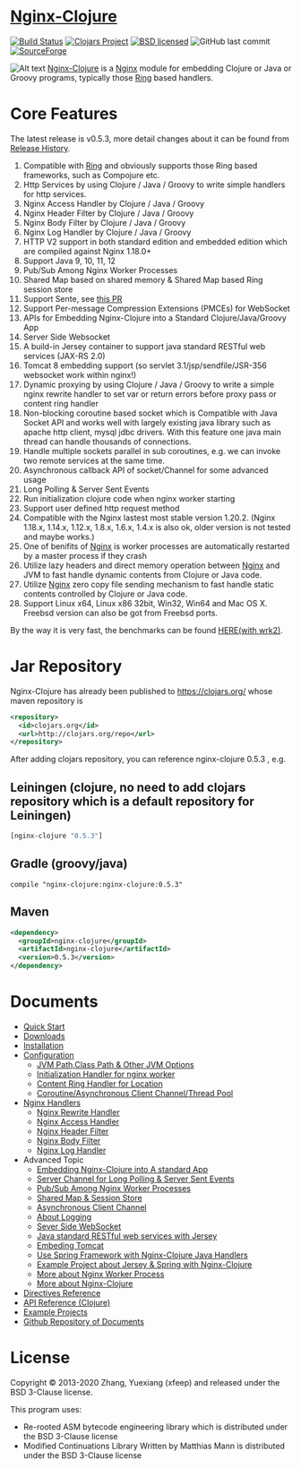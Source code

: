 [Nginx-Clojure](http://nginx-clojure.github.io)
=============

[![Build Status](https://travis-ci.com/nginx-clojure/nginx-clojure.svg?branch=master)](https://app.travis-ci.com/github/nginx-clojure/nginx-clojure)
[![Clojars Project](https://img.shields.io/clojars/v/nginx-clojure.svg)](https://clojars.org/nginx-clojure)
[![BSD licensed](https://img.shields.io/badge/license-BSD-blue.svg)](./LICENSE)
![GitHub last commit](https://img.shields.io/github/last-commit/nginx-clojure/nginx-clojure)
[![SourceForge](https://img.shields.io/sourceforge/dt/nginx-clojure)](https://sourceforge.net/projects/nginx-clojure/files/)


![Alt text](logo.png) [Nginx-Clojure](http://nginx-clojure.github.io) is a [Nginx](http://nginx.org/) module for embedding Clojure or Java or Groovy programs, typically those [Ring](https://github.com/ring-clojure/ring/blob/master/SPEC) based handlers.


Core Features
=================

The latest release is v0.5.3, more detail changes about it can be found from [Release History](//nginx-clojure.github.io/downloads.html).

1. Compatible with [Ring](https://github.com/ring-clojure/ring/blob/master/SPEC) and obviously supports those Ring based frameworks, such as Compojure etc.
1. Http Services by  using Clojure / Java / Groovy to write simple handlers for http services.
1. Nginx Access Handler by Clojure / Java / Groovy
1. Nginx Header Filter by Clojure / Java / Groovy
1. Nginx Body Filter by Clojure / Java / Groovy
1. Nginx Log Handler by Clojure / Java / Groovy
1. HTTP V2 support in both standard edition and embedded edition which are compiled against Nginx 1.18.0+
1. Support Java 9, 10, 11, 12
1. Pub/Sub Among Nginx Worker Processes
1. Shared Map based on shared memory & Shared Map based Ring session store
1. Support Sente, see [this PR](https://github.com/ptaoussanis/sente/pull/160)
1. Support Per-message Compression Extensions (PMCEs) for WebSocket
1. APIs for Embedding Nginx-Clojure into a Standard Clojure/Java/Groovy App
1. Server Side Websocket
1. A build-in Jersey container to support java standard RESTful web services (JAX-RS 2.0)
1. Tomcat 8 embedding support (so servlet 3.1/jsp/sendfile/JSR-356 websocket work within nginx!)
1. Dynamic proxying by using Clojure / Java / Groovy to write a simple nginx rewrite handler to set var or return errors before proxy pass or content ring handler
1. Non-blocking coroutine based socket which is Compatible with Java Socket API and works well with largely existing java library such as apache http client, mysql jdbc drivers. 
With this feature  one java main thread can handle thousands of connections.
1. Handle multiple sockets parallel in sub coroutines, e.g. we can invoke two remote services at the same time.
1. Asynchronous callback API of socket/Channel  for some advanced usage
1. Long Polling & Server Sent Events
1. Run initialization clojure code when nginx worker starting
1. Support user defined http request method
1. Compatible with the Nginx lastest most stable version 1.20.2. (Nginx 1.18.x, 1.14.x, 1.12.x, 1.8.x, 1.6.x, 1.4.x is also ok, older version is not tested and maybe works.)
1. One of  benifits of [Nginx](http://nginx.org/) is worker processes are automatically restarted by a master process if they crash
1. Utilize lazy headers and direct memory operation between [Nginx](http://nginx.org/) and JVM to fast handle dynamic contents from Clojure or Java code.
1. Utilize [Nginx](http://nginx.org/) zero copy file sending mechanism to fast handle static contents controlled by Clojure or Java code.
1. Support Linux x64, Linux x86 32bit, Win32, Win64  and Mac OS X. Freebsd version can also be got from Freebsd ports.

By the way it is very fast, the benchmarks can be found [HERE(with wrk2)](https://github.com/ptaoussanis/clojure-web-server-benchmarks/).

Jar Repository
================

Nginx-Clojure has already been published to https://clojars.org/ whose maven repository is 

```xml
<repository>
  <id>clojars.org</id>
  <url>http://clojars.org/repo</url>
</repository>
``` 

After adding clojars repository, you can reference nginx-clojure 0.5.3 , e.g.

 Leiningen (clojure, no need to add clojars repository which is a default repository for Leiningen) 
-----------------
 
```clojure
[nginx-clojure "0.5.3"]
```
Gradle (groovy/java)
-----------------
 
```
compile "nginx-clojure:nginx-clojure:0.5.3"
```
Maven
-----------------
 
```xml
<dependency>
  <groupId>nginx-clojure</groupId>
  <artifactId>nginx-clojure</artifactId>
  <version>0.5.3</version>
</dependency>
```

Documents
=================


- [Quick Start](http://nginx-clojure.github.io/quickstart.html)
- [Downloads](http://nginx-clojure.github.io/downloads.html)
- [Installation](http://nginx-clojure.github.io/installation.html)
- [Configuration](http://nginx-clojure.github.io/configuration.html)
    - [JVM Path,Class Path & Other JVM Options](http://nginx-clojure.github.io/configuration.html#user-content-21-jvm-path--class-path--other-jvm-options)
    - [Initialization Handler for nginx worker](http://nginx-clojure.github.io/configuration.html#user-content-22-initialization-handler-for-nginx-worker)
    - [Content Ring Handler for Location](http://nginx-clojure.github.io/configuration.html#user-content-23-content-ring-handler-for-location)
    - [Coroutine/Asynchronous Client Channel/Thread Pool](http://nginx-clojure.github.io/configuration.html#user-content-24-chose--coroutine-based-socket-or-asynchronous-socketchannel-or-thread-pool-for-slow-io-operations)
- [Nginx Handlers](http://nginx-clojure.github.io/configuration.html#user-content-25-nginx-rewrite-handler)
    - [Nginx Rewrite Handler](http://nginx-clojure.github.io/configuration.html#user-content-25-nginx-rewrite-handler)
    - [Nginx Access Handler](http://nginx-clojure.github.io/configuration.html#user-content-26-nginx-access-handler)
    - [Nginx Header Filter](http://nginx-clojure.github.io/configuration.html#user-content-27-nginx-header-filter)
    - [Nginx Body Filter](http://nginx-clojure.github.io/configuration.html#user-content-28-nginx-body-filter)
    - [Nginx Log Handler](http://nginx-clojure.github.io/configuration.html#user-content-29-nginx-log-handler)
- Advanced Topic
    - [Embedding Nginx-Clojure into A standard App](http://nginx-clojure.github.io/embed.html)
    - [Server Channel for Long Polling & Server Sent Events](http://nginx-clojure.github.io/more.html#user-content-34-server-channel-for-long-polling--server-sent-events-sse)
    - [Pub/Sub Among Nginx Worker Processes](http://nginx-clojure.github.io/subpub.html)
    - [Shared Map & Session Store](http://nginx-clojure.github.io/sharedmap.html)
    - [Asynchronous Client Channel](http://nginx-clojure.github.io/more.html#user-content-36-asynchronous-client-channel)
    - [About Logging](http://nginx-clojure.github.io/more.html#user-content-37--about-logging)
    - [Sever Side WebSocket](http://nginx-clojure.github.io/more.html#user-content-38--sever-side-websocket)
    - [Java standard RESTful web services with Jersey](http://nginx-clojure.github.io/more.html#user-content-39--java-standard-restful-web-services-with-jersey)
    - [Embeding Tomcat](http://nginx-clojure.github.io/more.html#user-content-310-embeding-tomcat)
    - [Use Spring Framework with Nginx-Clojure Java Handlers](https://github.com/nginx-clojure/nginx-clojure/tree/master/example-projects/spring-core-example)
    - [Example Project about Jersey & Spring with Nginx-Clojure](https://github.com/nginx-clojure/nginx-clojure/tree/master/example-projects/jersey-spring-example)
    - [More about Nginx Worker Process](http://nginx-clojure.github.io/more.html#user-content-311-more-about-nginx-worker-process)
    - [More about Nginx-Clojure](http://nginx-clojure.github.io/more.html)
- [Directives Reference](http://nginx-clojure.github.io/directives.html)
- [API Reference (Clojure)](http://nginx-clojure.github.io/api/)
- [Example Projects](https://github.com/nginx-clojure/nginx-clojure/tree/master/example-projects)
- [Github Repository of Documents](https://github.com/nginx-clojure/nginx-clojure.github.io)


License
=================
Copyright © 2013-2020 Zhang, Yuexiang (xfeep) and released under the BSD 3-Clause license.

This program uses:
* Re-rooted ASM bytecode engineering library which is distributed under the BSD 3-Clause license
* Modified Continuations Library Written by Matthias Mann  is distributed under the BSD 3-Clause license
